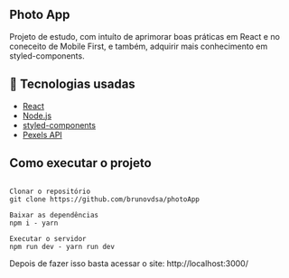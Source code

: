 ## **Photo App**

Projeto de estudo, com intuíto de aprimorar boas práticas em React e no coneceito de Mobile First, e também, adquirir mais conhecimento em styled-components.


## 🚀 Tecnologias usadas
- [React](https://pt-br.reactjs.org)
- [Node.js](https://nodejs.org/en)
- [styled-components](https://styled-components.com/)
- [Pexels API](https://www.pexels.com/api/)


## Como executar o projeto

```

Clonar o repositório
git clone https://github.com/brunovdsa/photoApp

Baixar as dependências
npm i - yarn

Executar o servidor
npm run dev - yarn run dev

```
Depois de fazer isso basta acessar o site: http://localhost:3000/
